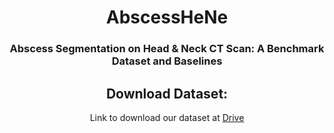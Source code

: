 <div align="center">
<h1>AbscessHeNe</h1>
<h3>Abscess Segmentation on Head & Neck CT Scan: A Benchmark Dataset and Baselines</h3>

## Download Dataset:
Link to download our dataset at [Drive](https://drive.google.com/drive/folders/1wB7Ff2b5UPiCgQni2oXMUirKkwgEZqcd?usp=sharing)

